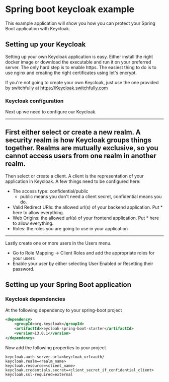 # Spring boot keycloak example

This example application will show you how you can protect your Spring Boot application with Keycloak.

## Setting up your Keycloak
Setting up your own Keycloak application is easy.
Either install the right docker image or download the executable and run it on your preferred server.
The only hard step is to enable https. The easiest thing to do is to use nginx and creating the right certificates using let's encrypt.

If you're not going to create your own Keycloak, just use the one provided by switchfully at https://Keycloak.switchfully.com

### Keycloak configuration
Next up we need to configure our Keycloak.

---
First either select or create a new realm. A security realm is how Keycloak groups things together.
Realms are mutually exclusive, so you cannot access users from one realm in another realm.
---
Then select or create a client. A client is the representation of your application in Keycloak.
A few things need to be configured here:
- The access type: confidential/public
  - public means you don't need a client secret, confidential means you do.
- Valid Redirect URIs: the allowed url(s) of your backend application. Put * here to allow everything.
- Web Origins: the allowed url(s) of your frontend application. Put * here to allow everything.
- Roles: the roles you are going to use in your application
---
Lastly create one or more users in the Users menu.
- Go to Role Mapping -> Client Roles and add the appropriate roles for your users
- Enable your user by either selecting User Enabled or Resetting their password.

## Setting up your Spring Boot application

### Keycloak dependencies
At the following dependency to your spring-boot project

```xml
<dependency>
    <groupId>org.keycloak</groupId>
    <artifactId>keycloak-spring-boot-starter</artifactId>
    <version>13.0.1</version>
</dependency>
```
Now add the following properties to your project
```properties
keycloak.auth-server-url=<keycloak_url>auth/
keycloak.realm=<realm_name>
keycloak.resource=<client_name>
keycloak.credentials.secret=<client_secret_if_confidential_client>
keycloak.ssl-required=external
```
